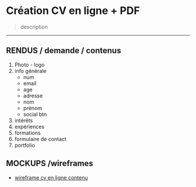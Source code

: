 # Création CV en ligne + PDF 

> description
----

## RENDUS / demande / contenus
1. Photo - logo
2. info générale
    - num
    - email
    - age
    - adresse
    - nom
    - prénom
    - social btn
3. intérêts
4. expériences
5. formations
6. formulaire de contact
7. portfolio
    
## MOCKUPS /wireframes
- [wireframe cv en ligne contenu](http://raphaelbodart.fr/wp-content/uploads/Wireframe3_HP.png)


